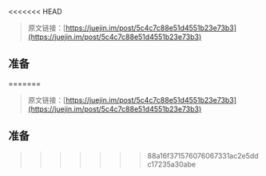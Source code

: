 <<<<<<< HEAD
> 原文链接：[https://juejin.im/post/5c4c7c88e51d4551b23e73b3](https://juejin.im/post/5c4c7c88e51d4551b23e73b3)

## 准备



=======
> 原文链接：[https://juejin.im/post/5c4c7c88e51d4551b23e73b3](https://juejin.im/post/5c4c7c88e51d4551b23e73b3)

## 准备



>>>>>>> 88a16f371576076067331ac2e5ddc17235a30abe
